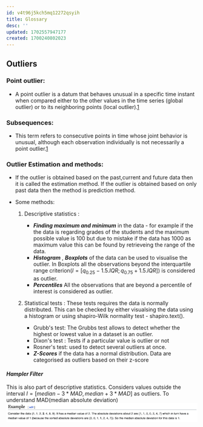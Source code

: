 ```yaml
---
id: v4t96j5kch5mq12272qsyih
title: Glossary
desc: ''
updated: 1702557947177
created: 1700240802023
---
```

## **Outliers**

### **Point outlier:**

- A point outlier is a datum that behaves unusual in a specific time instant when compared either to the other values in the time series (global outlier) or to its neighboring points (local outlier).[1]

### **Subsequences:**

- This term refers to consecutive points in time whose joint behavior is unusual, although each observation individually is not necessarily a point outlier.[1]

[1]:<https://s-ai-f.github.io/Time-Series/outlier-detection-in-time-series.html>

### **Outlier Estimation and methods:**

- If the outlier is obtained based on the past,current and future data then it is called the estimation method. If the outlier is obtained based on only past data then the method is prediction method.
  
- Some methods:
    1. Descriptive statistics :
        - **_Finding maximum and minimum_** in the data - for example if the the data is regarding grades of the students and the maximum possible value is 100 but due to mistake if the data has 1000 as maximum value this can be found by retrieveing the range of the data.
        - **_Histogram_** , **_Boxplots_** of the data can be used to visualise the outlier. In Boxplots all the observations beyond the interquartile range criterion($I=[q_{0.25}-1.5.IQR;q_{0.75}+1.5.IQR]$) is considered as outlier.
        - **_Percentiles_** All the observations that are beyond a percentile of interest is considered as outlier.
  
    2. Statistical tests : These tests requires the data is normally distributed. This can be checked by either visualsing the data using a histogram or using shapiro-Wilk normality test - shapiro.text().
        - Grubb's test: The Grubbs test allows to detect whether the highest or lowest value in a dataset is an outlier.
        - Dixon's test : Tests if a particular value is outlier or not
        - Rosner's test: used to detect several outliers at once.
        - **_Z-Scores_** if the data has a normal distribution. Data are categorised as outliers based on their z-score
  
#### **_Hampler Filter_**

This is also part of descriptive statistics. Considers values outside the interval $I=[median-3*MAD,median+3*MAD]$ as outliers. To understand MAD(median absolute deviation) ![MAD](assets/Pics/MAD.png)